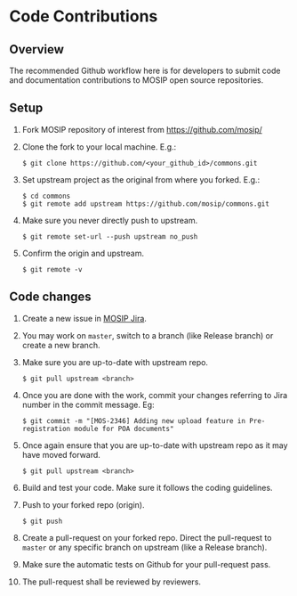 # Code Contributions

## Overview
The recommended Github workflow here is for developers to submit code and documentation contributions to MOSIP open source repositories.  

## Setup
1. Fork MOSIP repository of interest from https://github.com/mosip/

1. Clone the fork to your local machine. E.g.: 
    ```
    $ git clone https://github.com/<your_github_id>/commons.git
    ```
1. Set upstream project as the original from where you forked. E.g.:
    ```
    $ cd commons
    $ git remote add upstream https://github.com/mosip/commons.git
    ```

1. Make sure you never directly push to upstream.
    ```
    $ git remote set-url --push upstream no_push
    ```

1. Confirm the origin and upstream.
    ```
    $ git remote -v
    ```

## Code changes

1. Create a new issue in [MOSIP Jira](https://mosip.atlassian.net/).

1. You may work on `master`, switch to a branch (like Release branch) or create a new branch.

1. Make sure you are up-to-date with upstream repo. 
    ```
    $ git pull upstream <branch> 
    ```

1. Once you are done with the work, commit your changes referring to Jira number in the commit message. Eg:
    ```
    $ git commit -m "[MOS-2346] Adding new upload feature in Pre-registration module for POA documents"
    ```

1. Once again ensure that you are up-to-date with upstream repo as it may have moved forward. 
    ```
    $ git pull upstream <branch> 
    ```
    
1. Build and test your code. Make sure it follows the coding guidelines.

1. Push to your forked repo (origin).
    ``` 
    $ git push 
    ```

1. Create a pull-request on your forked repo.  Direct the pull-request to `master` or any specific branch on upstream (like a Release branch).
	
1. Make sure the automatic tests on Github for your pull-request pass.

1. The pull-request shall be reviewed by reviewers.

